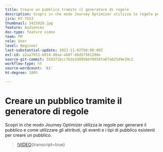 ```yaml
---
title: Creare un pubblico tramite il generatore di regole
description: Scopri in che modo Journey Optimizer utilizza le regole per generare il pubblico e come utilizzare gli attributi, gli eventi e i tipi di pubblico esistenti per creare un pubblico.
jira: KT-7553
thumbnail: 3425020.jpg
feature: Audiences
doc-type: feature video
team: PM
role: User
level: Beginner
last-substantial-update: 2023-11-02T00:00:00Z
exl-id: a2aa7853-b014-48aa-ab0f-46d57561288e
source-git-commit: 559371bcc7b3e3d09566f0058fa6fa825d9e39c2
workflow-type: ht
source-wordcount: '61'
ht-degree: 100%

---
```


# Creare un pubblico tramite il generatore di regole

Scopri in che modo Journey Optimizer utilizza le regole per generare il pubblico e come utilizzare gli attributi, gli eventi e i tipi di pubblico esistenti per creare un pubblico.

>[!VIDEO](https://video.tv.adobe.com/v/3430331?quality=12&learn=on&captions=ita){transcript=true}
